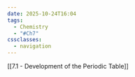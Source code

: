 ```yaml
---
date: 2025-10-24T16:04
tags:
  - Chemistry
  - "#Ch7"
cssclasses:
  - navigation
---
```

[[7.1 - Development of the Periodic Table]]
